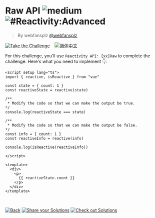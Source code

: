 <!--info-header-start--><h1>Raw API <img src="https://img.shields.io/badge/-medium-d9901a" alt="medium"/> <img src="https://img.shields.io/badge/-%23Reactivity%3AAdvanced-999" alt="#Reactivity:Advanced"/></h1><blockquote><p>By webfansplz <a href="https://github.com/webfansplz" target="_blank">@webfansplz</a></p></blockquote><p><a href="https://sfc.vuejs.org/#eNqlUbFugzAU/JWTpwRVoK4RVOrYoUu7enGJSa2CbeEHVYX49z5sSFCXDtnu5Lt79/wm8ex9Pg5anEQZ6t54QtA0eLTKXiopKEjxJK3pvOsJE3qtajKjfoAJbyvGjKZ3HaTgICmklbZ2NnASKdKo2Fa7wdIJj5i3ty3ofdVs/BBNxyWkyDJpkeHVnU3zA/rUnHPWCI6xInwzVxad+tLx0Q3kB8IHs37QubRZkaa5Vuetuxz+zKyq1PDOYY1qw34awdjG/bP2S5Jct14ssce+7+2Lr9UX3zEKyyLdi6/DhHTnW96FGVCezRgBQ78CYLpdL35AHtth5m5RWSRpWSR3WewyxfwLXYvBcA==" target="_blank"><img src="https://img.shields.io/badge/-Take%20the%20Challenge-213547?logo=vue.js&logoColor=42b883" alt="Take the Challenge"/></a> &nbsp;&nbsp;&nbsp;<a href="./README.zh-CN.md" target="_blank"><img src="https://img.shields.io/badge/-%E7%AE%80%E4%BD%93%E4%B8%AD%E6%96%87-gray" alt="简体中文"/></a> </p><!--info-header-end-->


For this challenge, you'll use `Reactivity API: [xx]Raw` to complete the challenge. 
Here's what you need to implement 👇: 

```vue
<script setup lang="ts">
import { reactive, isReactive } from "vue"

const state = { count: 1 }
const reactiveState = reactive(state)

/**
 * Modify the code so that we can make the output be true.
*/
console.log(reactiveState === state)

/**
 * Modify the code so that we can make the output be false.
*/
const info = { count: 1 }
const reactiveInfo = reactive(info)

console.log(isReactive(reactiveInfo))

</script>

<template>
  <div>
    <p>
      {{ reactiveState.count }}
    </p>
  </div>
</template>


```

<!--info-footer-start--><br><a href="../../README.md" target="_blank"><img src="https://img.shields.io/badge/-Back-grey" alt="Back"/></a> <a href="https://github.com/webfansplz/vuejs-challenges/issues/new?labels=answer,en&template=0-answer.md&title=7%20-%20Raw%20API" target="_blank"><img src="https://img.shields.io/badge/-Share%20your%20Solutions-teal" alt="Share your Solutions"/></a> <a href="https://github.com/webfansplz/vuejs-challenges/issues?q=label%3A7+label%3Aanswer" target="_blank"><img src="https://img.shields.io/badge/-Check%20out%20Solutions-de5a77?logo=awesome-lists&logoColor=white" alt="Check out Solutions"/></a> <!--info-footer-end-->
